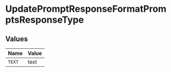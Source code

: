 # UpdatePromptResponseFormatPromptsResponseType


## Values

| Name   | Value  |
| ------ | ------ |
| `TEXT` | text   |